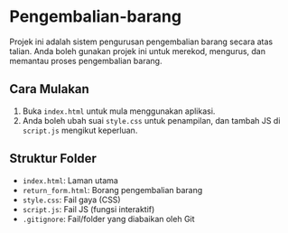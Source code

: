 # Pengembalian-barang

Projek ini adalah sistem pengurusan pengembalian barang secara atas talian. 
Anda boleh gunakan projek ini untuk merekod, mengurus, dan memantau proses pengembalian barang.

## Cara Mulakan

1. Buka `index.html` untuk mula menggunakan aplikasi.
2. Anda boleh ubah suai `style.css` untuk penampilan, dan tambah JS di `script.js` mengikut keperluan.

## Struktur Folder

- `index.html`: Laman utama
- `return_form.html`: Borang pengembalian barang
- `style.css`: Fail gaya (CSS)
- `script.js`: Fail JS (fungsi interaktif)
- `.gitignore`: Fail/folder yang diabaikan oleh Git
